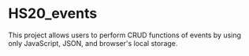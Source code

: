 # HS20_events
This project allows users to perform CRUD functions of events by using only JavaScript, JSON, and browser's local storage.